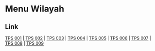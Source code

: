 # Menu Wilayah

## Link

[TPS 001](https://github.com/gigit-pemilu/pemilu-2024-81-maluku/tree/main/pileg-dpr/hitung-suara/sub/81-maluku/sub/03-kepulauan-tanimbar/sub/04-wermaktian/sub/2001-kamatubun/sub/001-tps)
 | 
[TPS 002](https://github.com/gigit-pemilu/pemilu-2024-81-maluku/tree/main/pileg-dpr/hitung-suara/sub/81-maluku/sub/03-kepulauan-tanimbar/sub/04-wermaktian/sub/2001-kamatubun/sub/002-tps)
 | 
[TPS 003](https://github.com/gigit-pemilu/pemilu-2024-81-maluku/tree/main/pileg-dpr/hitung-suara/sub/81-maluku/sub/03-kepulauan-tanimbar/sub/04-wermaktian/sub/2001-kamatubun/sub/003-tps)
 | 
[TPS 004](https://github.com/gigit-pemilu/pemilu-2024-81-maluku/tree/main/pileg-dpr/hitung-suara/sub/81-maluku/sub/03-kepulauan-tanimbar/sub/04-wermaktian/sub/2001-kamatubun/sub/004-tps)
 | 
[TPS 005](https://github.com/gigit-pemilu/pemilu-2024-81-maluku/tree/main/pileg-dpr/hitung-suara/sub/81-maluku/sub/03-kepulauan-tanimbar/sub/04-wermaktian/sub/2001-kamatubun/sub/005-tps)
 | 
[TPS 006](https://github.com/gigit-pemilu/pemilu-2024-81-maluku/tree/main/pileg-dpr/hitung-suara/sub/81-maluku/sub/03-kepulauan-tanimbar/sub/04-wermaktian/sub/2001-kamatubun/sub/006-tps)
 | 
[TPS 007](https://github.com/gigit-pemilu/pemilu-2024-81-maluku/tree/main/pileg-dpr/hitung-suara/sub/81-maluku/sub/03-kepulauan-tanimbar/sub/04-wermaktian/sub/2001-kamatubun/sub/007-tps)
 | 
[TPS 008](https://github.com/gigit-pemilu/pemilu-2024-81-maluku/tree/main/pileg-dpr/hitung-suara/sub/81-maluku/sub/03-kepulauan-tanimbar/sub/04-wermaktian/sub/2001-kamatubun/sub/008-tps)
 | 
[TPS 009](https://github.com/gigit-pemilu/pemilu-2024-81-maluku/tree/main/pileg-dpr/hitung-suara/sub/81-maluku/sub/03-kepulauan-tanimbar/sub/04-wermaktian/sub/2001-kamatubun/sub/009-tps)

